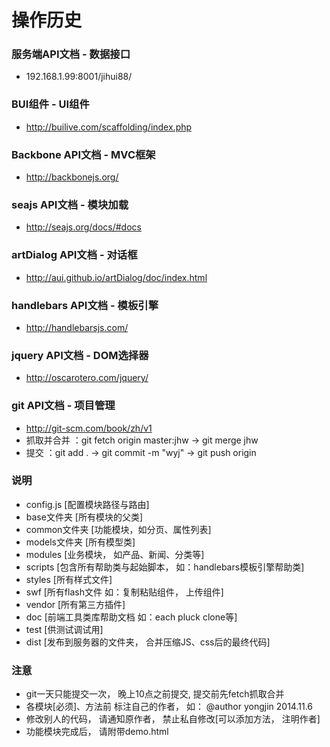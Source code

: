 操作历史 
====

### 服务端API文档 - 数据接口
- 192.168.1.99:8001/jihui88/

### BUI组件 - UI组件
- http://builive.com/scaffolding/index.php

### Backbone API文档 - MVC框架
- http://backbonejs.org/

### seajs API文档 - 模块加载
- http://seajs.org/docs/#docs

### artDialog API文档 - 对话框
- http://aui.github.io/artDialog/doc/index.html

### handlebars API文档 - 模板引擎
- http://handlebarsjs.com/

### jquery API文档 - DOM选择器
- http://oscarotero.com/jquery/

### git API文档 - 项目管理
- http://git-scm.com/book/zh/v1
- 抓取并合并 ：git fetch origin master:jhw -> git merge jhw
- 提交 ：git add . -> git commit -m "wyj" -> git push origin

### 说明
- config.js [配置模块路径与路由]
- base文件夹 [所有模块的父类]
- common文件夹 [功能模块，如分页、属性列表]
- models文件夹 [所有模型类]
- modules [业务模块， 如产品、新闻、分类等]
- scripts [包含所有帮助类与起始脚本， 如：handlebars模板引擎帮助类]
- styles [所有样式文件]
- swf [所有flash文件 如：复制粘贴组件， 上传组件]
- vendor [所有第三方插件]
- doc [前端工具类库帮助文档 如：each pluck clone等]
- test [供测试调试用]
- dist [发布到服务器的文件夹， 合并压缩JS、css后的最终代码]

### 注意
- git一天只能提交一次， 晚上10点之前提交, 提交前先fetch抓取合并
- 各模块[必须]、方法前 标注自己的作者， 如： @author yongjin 2014.11.6
- 修改别人的代码， 请通知原作者， 禁止私自修改[可以添加方法， 注明作者]
- 功能模块完成后， 请附带demo.html